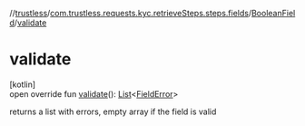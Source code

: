//[trustless](../../../index.md)/[com.trustless.requests.kyc.retrieveSteps.steps.fields](../index.md)/[BooleanField](index.md)/[validate](validate.md)

# validate

[kotlin]\
open override fun [validate](validate.md)(): [List](https://kotlinlang.org/api/latest/jvm/stdlib/kotlin.collections/-list/index.html)&lt;[FieldError](../-field-error/index.md)&gt;

returns a list with errors, empty array if the field is valid

